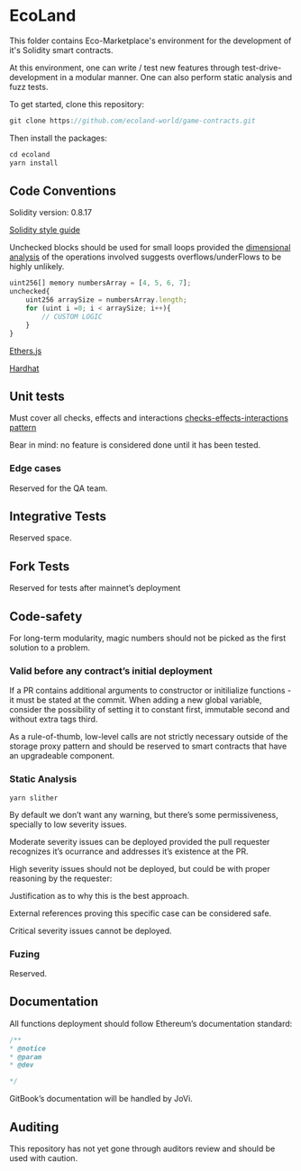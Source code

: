 # EcoLand 

This folder contains Eco-Marketplace's environment for the development of it's Solidity smart contracts.

At this environment, one can write / test new features through test-drive-development in a modular manner. One can also perform static analysis and fuzz tests.

To get started, clone this repository:

``` jsx
git clone https://github.com/ecoland-world/game-contracts.git
```

Then install the packages:

``` jsx
cd ecoland
yarn install
```

## Code Conventions

Solidity version: 0.8.17

[Solidity style guide]([https://docs.soliditylang.org/en/v0.8.17/style-guide.html](https://docs.soliditylang.org/en/v0.8.17/style-guide.html))

Unchecked blocks should be used for small loops provided the [dimensional analysis]([https://en.wikipedia.org/wiki/Dimensional_analysis](https://en.wikipedia.org/wiki/Dimensional_analysis)) of the operations involved suggests overflows/underFlows to be highly unlikely.

```jsx
uint256[] memory numbersArray = [4, 5, 6, 7];
unchecked{
	uint256 arraySize = numbersArray.length;
	for (uint i =0; i < arraySize; i++){
		// CUSTOM LOGIC
	}
}

```

[Ethers.js]([https://docs.ethers.org/v5/](https://docs.ethers.org/v5/))

[Hardhat]([https://hardhat.org/hardhat-runner/docs/getting-started#overview](https://hardhat.org/hardhat-runner/docs/getting-started#overview))

## Unit tests

Must cover all checks, effects and interactions [checks-effects-interactions pattern](https://fravoll.github.io/solidity-patterns/checks_effects_interactions.html)

Bear in mind: no feature is considered done until it has been tested. 

### Edge cases

Reserved for the QA team. 

## Integrative Tests

Reserved space.

## Fork Tests

Reserved for tests after mainnet’s deployment

## Code-safety

For long-term modularity, magic numbers should not be picked as the first solution to a problem. 

### Valid before any contract’s initial deployment

If a PR contains additional arguments to constructor or initilialize functions - it must be stated at the commit. When adding a new global variable, consider the possibility of setting it to constant first, immutable second and without extra tags third. 

As a rule-of-thumb, low-level calls are not strictly necessary outside of the storage proxy pattern and should be reserved to smart contracts that have an upgradeable component.

### Static Analysis

```
yarn slither 
```

By default we don’t want any warning, but there’s some permissiveness, specially to low severity issues.

Moderate severity issues can be deployed provided the pull requester recognizes it’s ocurrance and addresses it’s existence at the PR.

High severity issues should not be deployed, but could be with proper reasoning by the requester:

Justification as to why this is the best approach.

External references proving this specific case can be considered safe.

Critical severity issues cannot be deployed.

### Fuzing

Reserved.

## Documentation

All functions deployment should follow Ethereum’s documentation standard:

``` jsx
/**
* @notice
* @param 
* @dev 

*/
```

GitBook’s documentation will be handled by JoVi.

## Auditing

This repository has not yet gone through auditors review and should be used with caution. 

